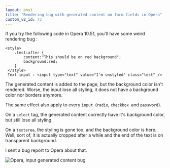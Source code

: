```yaml
---
layout: post
title: "Rendering bug with generated content on form fields in Opera"
custom_v2_id: 73
---
```


If you try the following code in Opera 10.51, you'll have some weird rendering
bug :

    
    <style>  
    	.test:after {  
    		content:"This should be on red background";  
    		background:red;  
    	}  
     </style>  
     Text input : <input type="text" value="I'm unstyled" class="test" />

The generated content is added to the page, but the background color isn't
rendered. Worse, the input lose all styling, it does not have a background
color nor borders anymore.

The same effect also apply to every `input `(`radio`, `checkbox `and
`password`).

On a `select` tag, the generated content correctly have it's background color,
but still lose all styling.

On a `textarea`, the styling is gone too, and the background color is here.
Well, sort of, it is actually cropped after a while and the end of the text is
on transparent background.

I sent a bug report to Opera about that.

![Opera, input  generated content bug](files/2010/04/12/4bc2f9103d4c2.jpg)

